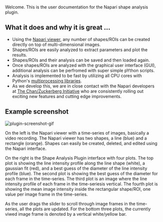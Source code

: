 Welcome. This is the user documentation for the Napari shape analysis plugin.

## What it does and why it is great ...

 - Using the [Napari viewer][napari], any number of shapes/ROIs can be created directly on top of multi-dimensional images.
 - Shapes/ROIs are easily analyzed to extract parameters and plot the results.
 - Shapes/ROIs and their analysis can be saved and then loaded again.
 - Once shapes/ROIs are analyzed with the graphical user interface (GUI), additional analysis can be perfromed with super simple pYthon scripts.
 - Analysis is implemented to be fast by utilizing all CPU cores with Python's [multiprocessing libraries][python-multiprocessing].
 - As we develop this, we are in close contact with the Napari developers at [The Chan/Zuckerberg Initiative][czi] who are consistently rolling out exciting new features and cutting edge improvements.

## Example screenshot

![plugin-screenshot-gif](img/shape-analysis-plugin.gif)

On the left is the Napari viewer with a time-series of images, basically a video recording. The Napari viewer has two shapes, a line (blue) and a rectangle (orange). Shapes can easily be created, deleted, and edited using the Napari interface.

On the right is the Shape Analysis Plugin interface with four plots. The top plot is showing the line intensity profile along the line shape (white), a gaussian fit (red), and a best guess of the diameter of the line intensity profile (blue). The second plot is showing the best guess of the diameter for each frame in the time-series. The third plot is an image where the line intensity profile of each frame in the time-seriesis vertical. The fourth plot is showing the mean image intensity inside the rectangular shape/ROI, one value per image frame in the time-series.

As the user drags the slider to scroll through image frames in the time-series, all the plots are updated. For the bottom three plots, the currently viwed image frame is denoted by a vertical white/yellow bar.

<!--

**Details...** The image is a video recording of a [sinoatrial node][sinoatrial-node] artery with [GCaMP][gcamp] expressed in [endothelial cells][endothelial-cells]. Around frame 800 there is a spontaneous Ca++ event within the rectangular shape. Around frame 1300, we are applying high K+ to constrict the vessel. This can be seen as both a decrease in the diameter (second plot) accompanied by an increase in Ca++.

**Why...** We are using this plugin to examine the response of arteries, both in their constriction and Ca++ signalling in different disease states including Alzheimer's disease, hypertension, diabetes, and stroke.

[sinoatrial-node]: https://en.wikipedia.org/wiki/Sinoatrial_node
[gcamp]: https://en.wikipedia.org/wiki/GCaMP
[endothelial-cells]: https://en.wikipedia.org/wiki/Endothelium

-->

[napari]: https://napari.org/
[napari github]: https://github.com/napari/napari
[python-multiprocessing]: https://docs.python.org/2/library/multiprocessing.html
[czi]: https://chanzuckerberg.com/
